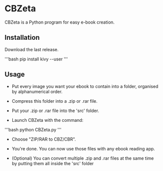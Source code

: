# CBZeta

CBZeta is a Python program for easy e-book creation.

## Installation

Download the last release.

'''bash
pip install kivy --user
'''

## Usage

- Put every image you want your ebook to contain into a folder, organised by alphanumerical order.

- Compress this folder into a .zip or .rar file.

- Put your .zip or .rar file into the 'src' folder.

- Launch CBZeta with the command:

'''bash
python CBZeta.py
'''

- Choose "ZIP/RAR to CBZ/CBR".

- You're done. You can now use those files with any ebook reading app.

- (Optional) You can convert multiple .zip and .rar files at the same time by putting them all inside the 'src' folder